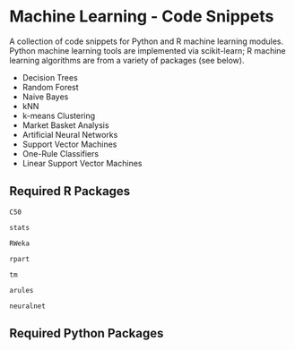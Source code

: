 # Machine Learning - Code Snippets
A collection of code snippets for Python and R machine learning modules. Python machine learning tools are implemented via scikit-learn; R machine learning algorithms are from a variety of packages (see below).

* Decision Trees
* Random Forest
* Naive Bayes
* kNN
* k-means Clustering
* Market Basket Analysis
* Artificial Neural Networks
* Support Vector Machines
* One-Rule Classifiers
* Linear Support Vector Machines

## Required R Packages
`C50`

`stats`

`RWeka`

`rpart`

`tm`

`arules`

`neuralnet`

## Required Python Packages
